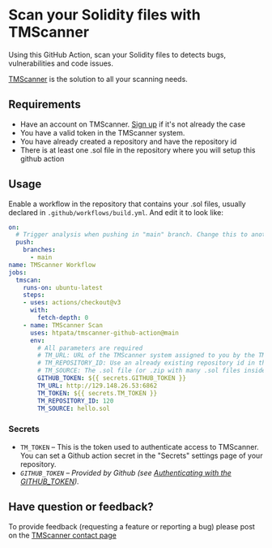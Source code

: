 # Scan your Solidity files with TMScanner

Using this GitHub Action, scan your Solidity files to detects bugs, vulnerabilities and code issues.

[TMScanner](https://prod.tmscanner.info.net) is the solution to all your scanning needs.

## Requirements

* Have an account on TMScanner. [Sign up](https://prod.tmscanner.info.net/signUp) if it's not already the case
* You have a valid token in the TMScanner system.
* You have already created a repository and have the repository id
* There is at least one .sol file in the repository where you will setup this github action

## Usage

Enable a workflow in the repository that contains your .sol files, usually declared in `.github/workflows/build.yml`. And edit it to look like:

```yaml
on:
  # Trigger analysis when pushing in "main" branch. Change this to another branch if you need to
  push:
    branches:
      - main
name: TMScanner Workflow
jobs:
  tmscan:
    runs-on: ubuntu-latest
    steps:
    - uses: actions/checkout@v3
      with:
        fetch-depth: 0
    - name: TMScanner Scan
      uses: htpata/tmscanner-github-action@main
      env:
        # All parameters are required
        # TM_URL: URL of the TMScanner system assigned to you by the TMScanner team (in this example: http://129.148.26.53:6862)
        # TM_REPOSITORY_ID: Use an already existing repository id in the TMScanner system (in this example: 120)
        # TM_SOURCE: The .sol file (or .zip with many .sol files inside) that you want to analyze (in this example: hello.sol)
        GITHUB_TOKEN: ${{ secrets.GITHUB_TOKEN }}
        TM_URL: http://129.148.26.53:6862
        TM_TOKEN: ${{ secrets.TM_TOKEN }}
        TM_REPOSITORY_ID: 120
        TM_SOURCE: hello.sol
```

### Secrets

- `TM_TOKEN` – This is the token used to authenticate access to TMScanner. You can set a Github action secret in the "Secrets" settings page of your repository.
- *`GITHUB_TOKEN` – Provided by Github (see [Authenticating with the GITHUB_TOKEN](https://help.github.com/en/actions/automating-your-workflow-with-github-actions/authenticating-with-the-github_token)).*


## Have question or feedback?

To provide feedback (requesting a feature or reporting a bug) please post on the [TMScanner contact page](https://prod.tmscanner.info.net/contactUs)